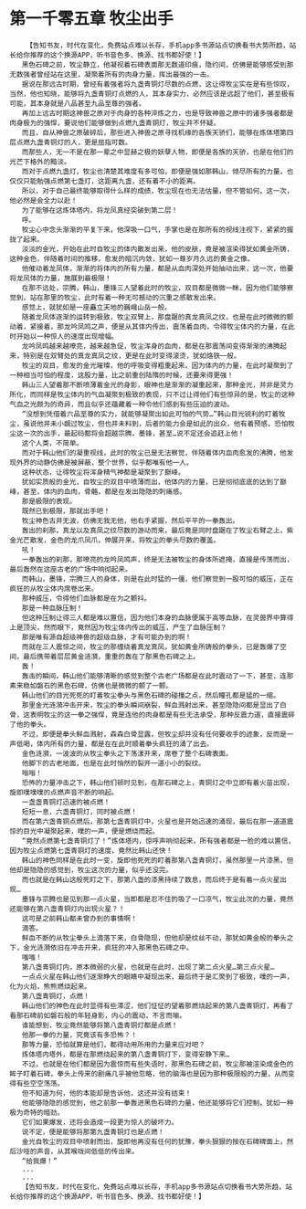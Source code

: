 # 第一千零五章 牧尘出手
        【告知书友，时代在变化，免费站点难以长存，手机app多书源站点切换看书大势所趋，站长给你推荐的这个换源APP，听书音色多、换源、找书都好使！】
       黑色石碑之前，牧尘静立，他凝视着石碑表面那无数道印痕，隐约间，仿佛是能够感受到那无数强者曾经站在这里，凝聚着所有的肉身力量，挥出最强的一击。
       据说在那远古时期，曾经有着强者将九盏青铜灯尽数的点燃，这让得牧尘实在是有些惊叹，当然，他也知晓，能够将九盏青铜灯点燃的人，其本身实力，必然应该是远超了他们，甚至极有可能，其本身就是八品甚至九品至尊的强者。
       再加上远古时期这神兽之原对于肉身的各种淬炼之力，也是导致神兽之原中的诸多强者都是肉身极为的强悍，要说他们能够做到点燃九盏青铜灯，牧尘并不怀疑。
       而且，自从神兽之原破碎后，那些进入神兽之原寻找机缘的各族天骄们，能够在炼体塔第四层点燃九盏青铜灯的人，更是屈指可数。
       而那些人，无一不是在那一辈之中显赫之极的妖孽人物，即便是各族的天骄，也是在他们的光芒下格外的黯淡。
       而对于点燃九盏灯，牧尘也清楚其难度有多可怕，即便是强如那韩山，倾尽所有的力量，也仅仅只能勉强点燃第七盏灯，这距离九盏，还有着不小的距离。
       所以，对于自己最终能够取得什么样的成绩，牧尘现在也无法估量，但不管如何，这一次，他必然是会全力以赴！
       为了能够在这炼体塔内，将龙凤真经突破到第二层！
       呼。
       牧尘心中念头渐渐的平复下来，他深吸一口气，手掌也是在那所有的视线注视下，紧紧的握拢了起来。
       淡淡的金光，开始在此时自牧尘的体内散发出来，他的皮肤，竟是被渲染得犹如黄金所铸，这种金色，伴随着时间的推移，愈发的暗沉内敛，犹如一尊岁月久远的黄金之像。
       他催动着龙凤体，渐渐的将体内的所有力量，都是从血肉深处开始抽动出来，这一次，他要将龙凤体的力量，施展到最极限！
       在那不远处，宗腾，韩山，墨锋三人望着此时的牧尘，双目都是微微一眯，因为他们能够察觉到，站在那里的牧尘，此时有着一种无可撼动的沉重之感散发出来。
       感觉上，就犹如是一座矗立天地的巍峨山岳一般。
       随着龙凤体逐渐的运转到极致，牧尘双臂上，那盘踞的真龙真凤之纹，也是在此时微微的颤动着，紧接着，那龙吟凤鸣之声，便是从其体内传出，震荡着血肉，令得牧尘体内的力量，在此时开始以一种惊人的速度出现增幅。
       龙吟凤鸣越来越嘹亮，越来越急促，牧尘浑身的血肉，都是在那震荡间变得渐渐的沸腾起来，特别是在双臂处的真龙真凤之纹，更是在此时变得滚烫，犹如烙铁一般。
       牧尘的双目，愈发的金光璀璨，他的呼吸变得粗重起来，因为体内的力量，在此时凝聚到了一种相当可怕的程度，这股力量，比之前重创陆隋的时候，还要来得更强！
       韩山三人望着那不断喷薄着金光的身影，眼神也是渐渐的凝重起来，那种金光，并非是灵力所化，而同样是牧尘体内的气血凝聚到极致的表现，只不过让得他们有些惊异的是，牧尘的这种气血之光颇为的奇异，而且似乎还蕴藏着一种令他们感到有些压迫的波动。
       “没想到凭借着六品至尊的实力，就能够凝聚出如此可怕的气势…”韩山目光锐利的盯着牧尘，虽说他并未小觑过牧尘，但也并未料到，后者的能力会是如此的出众，他有着预感，恐怕牧尘这一次的出手，最起码都将会超越宗腾，墨锋，甚至…说不定还会追赶上他！
       这个人类，不简单。
       而对于韩山他们的凝重视线，此时的牧尘已是无法察觉，伴随着体内血肉愈发的沸腾，他发现外界的动静仿佛是被屏蔽，整个世界，似乎都唯有他一人。
       这种状态，让得牧尘将浑身精气神都是凝聚到了巅峰。
       犹如实质般的金光，自牧尘的双目中喷薄而出，他体内的力量，已是彻彻底底的达到了巅峰，甚至，体内的血肉，骨骼，都是在发出隐隐的刺痛感。
       那是极限的表现。
       既然已到极限，那就出手吧！
       牧尘神色古井无波，仿佛无我无他，他右手紧握，然后平平的一拳轰出。
       轰出的刹那，真龙以及真凤之纹尽数的游动而来，最后竟是同时盘踞在了牧尘右臂之上，紫金光芒散发，金色的龙爪凤爪，伸展开来，将牧尘的拳头尽数的覆盖。
       吼！
       一拳轰出的刹那，那嘹亮的龙吟凤鸣声，终是无法被牧尘的身体所遮掩，直接是传荡而出，最后轰然在这座古老的广场中响彻起来。
       而韩山，墨锋，宗腾三人的身体，则是在此时猛的一僵，他们察觉到一股可怕的威压，正在疯狂的从牧尘体内席卷出来。
       那种威压，令得他们血脉都是在为之颤抖。
       那是一种血脉压制！
       但这种压制让得三人都是难以置信，因为他们本身的血脉便属于高等血脉，在灵兽界中算得上是顶尖，然而眼下，竟然因为牧尘体内传出的威压，产生了血脉压制？
       那是唯有源自超级神兽的超级血脉，才有可能办到的啊！
       而就在三人震惊之间，牧尘的那缠绕着真龙真凤，犹如黄金所铸般的拳头，已是轰爆了空间，最后携带着层层黄金涟漪，重重的轰在了那黑色石碑之上。
       轰！
       轰击的瞬间，韩山他们能够清晰的感觉到整个古老广场都是在此时震动了一下，甚至，连那素来稳如磐石的黑色石碑，仿佛也是微微的颤了一颤。
       韩山他们的目光死死的盯着牧尘拳头与黑色石碑的碰撞之点，然后瞳孔都是猛的一缩。
       那里金光涟漪冲击开来，牧尘的拳头瞬间崩裂，鲜血溅射出来，甚至隐隐间都是显出了白骨，这表明牧尘的这一拳之强悍，竟是连他的肉身都是有些无法承受，那种反震力道，直接震碎了他的拳头。
       不过，即便是拳头鲜血溅射，森森白骨显露，但牧尘却并没有任何要收手的迹象，反而是一声低喝，体内所有的力量，都是在在此时顺着拳头疯狂的涌了出去。
       金色涟漪，一波波的从牧尘拳头之下荡漾开来，席卷了整个石碑表面。
       他脚下的古老地面，也是在此时悄然的裂开一道小小的裂纹。
       嗡嗡！
       恐怖的力量冲击之下，韩山他们顿时见到，在那石碑之上，青铜灯之中立即有着火苗出现，旋即噗噗噗的点燃声音不断的响起。
       一盏盏青铜灯迅速的被点燃！
       短短一息，六盏青铜灯，同时被点燃！
       而在第六盏青铜点燃后，那第七盏青铜灯中，火星也是开始迅速的涌现，最后在那一道道震惊的目光中凝聚起来，噗的一声，便是燃烧而起。
       “竟然点燃第七盏青铜灯了！”炼体塔内，惊呼声响彻起来，所有强者都是一脸的难以置信，因为牧尘点燃第七盏青铜灯的速度，竟然比韩山还快！
       韩山的神色同样是在此时一变，旋即他死死的盯着那第八盏青铜灯，虽然那里一片漆黑，但他却是隐隐的感觉到，牧尘这次的力量，似乎还没完。
       而也就是在韩山这般死盯之下，那第八盏的漆黑持续了数息，而后终于是有着一点火星出现…
       墨锋与宗腾也是见到那一点火星，当即都是忍不住的吸了一口凉气，牧尘此次的力量，竟然还能够在第八盏青铜灯内出现火星？！
       这可是之前韩山都未曾办到的事情啊！
       滴答。
       鲜血不断的从牧尘拳头上滴落下来，白骨隐现，但他却是纹丝不动，那犹如黄金般的拳头之下，金光涟漪依旧在冲击开来，疯狂的冲入那黑色石碑之中。
       嗤嗤！
       第八盏青铜灯内，原本微弱的火星，也就是在此时，出现了第二点火星…第三点火星…
       一点点火星在韩山他们逐渐睁大的眼睛中凝现出来，最后终于是汇聚到了极致，噗的一声，化为火焰，熊熊燃烧起来。
       第八盏青铜灯，点燃！
       韩山他们的神色在此时显得有些滞涩，他们怔怔的望着那燃烧起来的第八盏青铜灯，再看了看那石碑前如磐石般的年轻身影，内心的震动，不言而喻。
       谁能想到，牧尘竟然能够将第八盏青铜灯都是点燃！
       他那一拳的力量，究竟该有多恐怖？！
       那等力量，恐怕就算是他们，都得动用所用的力量来应对吧？
       炼体塔内塔外，都是在那燃烧起来的第八盏青铜灯下，变得安静下来…
       不过，也就是在他们都是因为震惊而有些失语时，那黑色石碑之前，牧尘那被渲染成金色的眸子盯着石碑，拳头上传来的剧痛几乎被他忽略，他的脑海也是因为那种极限般的力量，从而变得有些空空荡荡。
       但不知道为何，他的本能却是告诉他，这还并没有结束！
       他能够隐隐的感觉到，他之前那一拳轰进黑色石碑的力量，他还能够将它们控制，犹如一种极为奇特的暗劲。
       它们如果爆发，还将会造成一段更为惊人的破坏力。
       说不定，便是能够将那第九盏青铜灯也是点燃！
       金光自牧尘的双目中喷射而出，旋即他再没有任何的犹豫，拳头狠狠的按在石碑碑面上，然后沙哑的声音，从其喉咙间低低的传出来。
       “给我爆！”
       ...
       ...
       【告知书友，时代在变化，免费站点难以长存，手机app多书源站点切换看书大势所趋，站长给你推荐的这个换源APP，听书音色多、换源、找书都好使！】